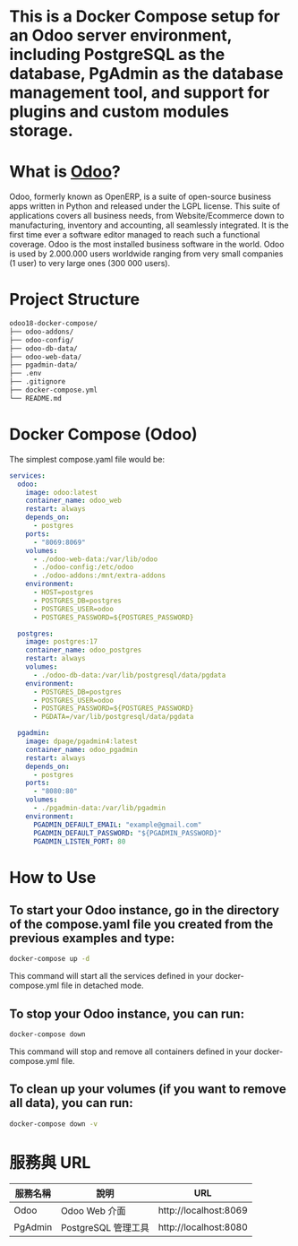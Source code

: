 # This is a Docker Compose setup for an Odoo server environment, including PostgreSQL as the database, PgAdmin as the database management tool, and support for plugins and custom modules storage.

# What is [Odoo](https://www.odoo.com/)?
Odoo, formerly known as OpenERP, is a suite of open-source business apps written in Python and released under the LGPL license. This suite of applications covers all business needs, from Website/Ecommerce down to manufacturing, inventory and accounting, all seamlessly integrated. It is the first time ever a software editor managed to reach such a functional coverage. Odoo is the most installed business software in the world. Odoo is used by 2.000.000 users worldwide ranging from very small companies (1 user) to very large ones (300 000 users).

# Project Structure
```bash
odoo18-docker-compose/
├── odoo-addons/
├── odoo-config/
├── odoo-db-data/
├── odoo-web-data/
├── pgadmin-data/
├── .env
├── .gitignore
├── docker-compose.yml
└── README.md
```

# Docker Compose (Odoo)
The simplest compose.yaml file would be:
```yaml
services:
  odoo:
    image: odoo:latest
    container_name: odoo_web
    restart: always
    depends_on:
      - postgres
    ports:
      - "8069:8069"
    volumes:
      - ./odoo-web-data:/var/lib/odoo
      - ./odoo-config:/etc/odoo
      - ./odoo-addons:/mnt/extra-addons
    environment:
      - HOST=postgres
      - POSTGRES_DB=postgres
      - POSTGRES_USER=odoo
      - POSTGRES_PASSWORD=${POSTGRES_PASSWORD}

  postgres:
    image: postgres:17
    container_name: odoo_postgres
    restart: always
    volumes:
      - ./odoo-db-data:/var/lib/postgresql/data/pgdata
    environment:
      - POSTGRES_DB=postgres
      - POSTGRES_USER=odoo
      - POSTGRES_PASSWORD=${POSTGRES_PASSWORD}
      - PGDATA=/var/lib/postgresql/data/pgdata

  pgadmin:
    image: dpage/pgadmin4:latest
    container_name: odoo_pgadmin
    restart: always
    depends_on:
      - postgres
    ports:
      - "8080:80"
    volumes:
      - ./pgadmin-data:/var/lib/pgadmin
    environment:
      PGADMIN_DEFAULT_EMAIL: "example@gmail.com"
      PGADMIN_DEFAULT_PASSWORD: "${PGADMIN_PASSWORD}"
      PGADMIN_LISTEN_PORT: 80
```

# How to Use
## To start your Odoo instance, go in the directory of the compose.yaml file you created from the previous examples and type:

```bash
docker-compose up -d
```

This command will start all the services defined in your docker-compose.yml file in detached mode.

## To stop your Odoo instance, you can run:

```bash
docker-compose down
```

This command will stop and remove all containers defined in your docker-compose.yml file.

## To clean up your volumes (if you want to remove all data), you can run:

```bash
docker-compose down -v
```

# 服務與 URL
|服務名稱	|說明	|URL
|--	|--	|--
|Odoo	|Odoo Web 介面	|http://localhost:8069
|PgAdmin	|PostgreSQL 管理工具	|http://localhost:8080